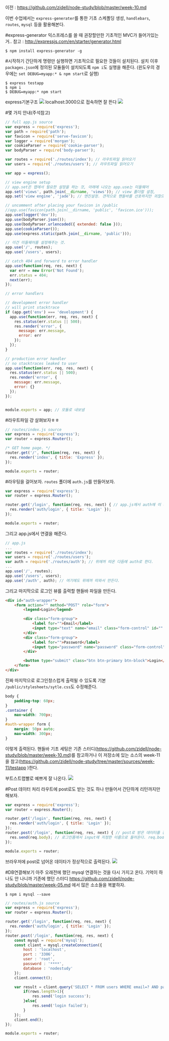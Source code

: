 이전 : https://github.com/zidell/node-study/blob/master/week-10.md

이번 수업에서는 `express-generater`를 통한 기초 스케폴딩 생성, `handlebars`, `routes`, `mysql` 등을 활용해본다.

#express-generator
익스프레스를 쓸 때 권장할만한 기초적인 MVC가 들어가있는 거..
참고 : http://expressjs.com/en/starter/generator.html
```
$ npm install express-generator -g
```

#시작하기
간단하게 명령만 실행하면 기초적으로 필요한 것들이 설치된다. 설치 이후 `packages.json`에 정의된 모듈들이 설치되도록 `npm i`도 실행을 해준다. (윈도우의 경우에는 `set DEBUG=myapp:* & npm start`로 실행)
```
$ express testapp
$ npm i
$ DEBUG=myapp:* npm start
```
express기본구조
![](imgs/tree.png)
localhost:3000으로 접속하면 잘 뜬다
![](imgs/express.png)

#몇 가지 안내(주석참고)
```javascript
// full app.js source
var express = require('express');
var path = require('path');
var favicon = require('serve-favicon');
var logger = require('morgan');
var cookieParser = require('cookie-parser');
var bodyParser = require('body-parser');

var routes = require('./routes/index'); // 라우트파일 읽어오기
var users = require('./routes/users'); // 라우트파일 읽어오기

var app = express();

// view engine setup
// app.set은 앱에서 필요한 설정을 하는 것, 아래에 나오는 app.use는 미들웨어
app.set('views', path.join(__dirname, 'views')); // view 폴더럴 설정, 
app.set('view engine', 'jade'); // 엔진설정. 갠적으로 핸들바를 선호하지만 귀찮으니까 기본설정에 따라보자.

// uncomment after placing your favicon in /public
//app.use(favicon(path.join(__dirname, 'public', 'favicon.ico')));
app.use(logger('dev'));
app.use(bodyParser.json());
app.use(bodyParser.urlencoded({ extended: false }));
app.use(cookieParser());
app.use(express.static(path.join(__dirname, 'public')));

// 이건 미들웨어를 설정해주는 것.
app.use('/', routes);
app.use('/users', users);

// catch 404 and forward to error handler
app.use(function(req, res, next) {
  var err = new Error('Not Found');
  err.status = 404;
  next(err);
});

// error handlers

// development error handler
// will print stacktrace
if (app.get('env') === 'development') {
  app.use(function(err, req, res, next) {
    res.status(err.status || 500);
    res.render('error', {
      message: err.message,
      error: err
    });
  });
}

// production error handler
// no stacktraces leaked to user
app.use(function(err, req, res, next) {
  res.status(err.status || 500);
  res.render('error', {
    message: err.message,
    error: {}
  });
});


module.exports = app; // 모듈로 내보냄
```

#라우트파일
걍 살펴보자ㅎㅎ
```javascript
// routes/index.js source
var express = require('express');
var router = express.Router();

/* GET home page. */
router.get('/', function(req, res, next) {
  res.render('index', { title: 'Express' });
});

module.exports = router;
```

#라우팅을 걸어보자.
`routes` 폴더에 `auth.js`를 만들어보자.
```javascript
var express = require('express');
var router = express.Router();

router.get('/login', function(req, res, next) { // app.js에서 auth에 이 라우팅을 걸어줄 것이기 때문에 /auth/login이 실제 URL이 된다.
  res.render('auth/login', { title: 'Login' });
});

module.exports = router;

```
그리고 app.js에서 연결을 해준다.
```javascript
// app.js
...
var routes = require('./routes/index');
var users = require('./routes/users');
var auth = require('./routes/auth'); // 위에꺼 따온 다듬에 auth로 한다.
...
app.use('/', routes);
app.use('/users', users);
app.use('/auth', auth); // 여기에도 위에꺼 따와서 만든다.
```
그리고 마지막으로 로그인 뷰를 출력할 핸들바 파일을 만든다.
```html
<div id="auth-wrapper">
	<form action="" method="POST" role="form">
		<legend>Login</legend>

		<div class="form-group">
			<label for="">Email</label>
			<input type="text" name="email" class="form-control" id="" placeholder="" autofocus="autofocus">
		</div>
		<div class="form-group">
			<label for="">Password</label>
			<input type="password" name="password" class="form-control" id="" placeholder="">
		</div>

		<button type="submit" class="btn btn-primary btn-block">Login</button>
	</form>
</div>
```
진짜 마지막으로 로그인창스럽게 출력될 수 있도록 기본 `/public/stylesheets/sytle.css`도 수정해준다.
```css
body {
	padding-top: 60px;
}
.container {
	max-width: 700px;
}
#auth-wrapper form {
	margin: 50px auto;
	max-width: 300px;
}
```
이렇게 출력된다. 핸들바 기초 세팅은 기존 스터디(https://github.com/zidell/node-study/blob/master/week-10.md)를 참고하거나 이 저장소에 있는 소스의 week-11을 참고(https://github.com/zidell/node-study/tree/master/sources/week-11/testapp )한다.

부트스트랩빨로 예쁘게 잘 나온다.
![](imgs/login_form.png)

#Post 데이터 처리
라우트에 post로도 받는 것도 하나 만들어서 간단하게 리턴까지만 해보자.
```javascript
var express = require('express');
var router = express.Router();

router.get('/login', function(req, res, next) {
  res.render('auth/login', { title: 'Login' });
});
router.post('/login', function(req, res, next) { // post로 받은 데이터를 걍 단순하게 리턴만한다. 추후에는 여기에 DB연결 이후에 값을 검증하는 것들도 넣어야겠지.
  res.send(req.body); // 로그인폼에서 input에 지정한 이름으로 들어온다. req.body.email 그리고 req.body.password겠지..
});

module.exports = router;
```
브라우저에 post로 넘어온 데이타가 정상적으로 출력된다.
![](imgs/login_form_posted.png)


#DB연결해보기
아주 오래전에 했던 mysql 연결하는 것을 다시 가지고 온다. 기억이 하나도 안 나니까 기존에 했던 스터디 https://github.com/zidell/node-study/blob/master/week-05.md 에서 많은 소소들을 복붙하자.

```
$ npm i mysql --save
```

```javascript
// routes/auth.js source
var express = require('express');
var router = express.Router();

router.get('/login', function(req, res, next) {
  res.render('auth/login', { title: 'Login' });
});
router.post('/login', function(req, res, next) {
	const mysql = require('mysql');
	const client = mysql.createConnection({
		host : 'localhost',
		port : '3306',
		user : 'root',
		password : '****',
		database : 'nodestudy'
	});
	client.connect();

	var result = client.query('SELECT * FROM users WHERE email=? AND password=?', [req.body.email, req.body.password], (error, rows, fields) => {
		if(rows.length>1){
			res.send('login success');
		}else{
			res.send('login failed');
		}
	});
	client.end();
});

module.exports = router;
```
